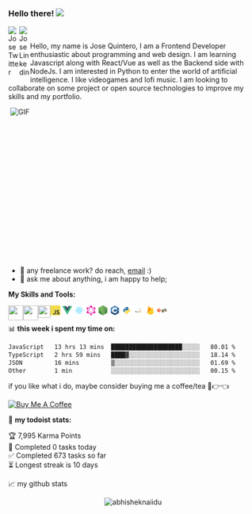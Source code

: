 <!---
deividcode/deividcode is a ✨ special ✨ repository because its `README.md` (this file) appears on your GitHub profile.
You can click the Preview link to take a look at your changes.
--->

### Hello there! <img src="https://media.giphy.com/media/hvRJCLFzcasrR4ia7z/giphy.gif" width="25px">
<a href="https://twitter.com/deividCoder">
  <img align="left" alt="Jose Twitter" width="22px" src="https://user-images.githubusercontent.com/54855093/160158869-4f085d5e-9446-4c7a-acce-705a06a22342.svg" />
</a>

<a href="www.linkedin.com/in/jose-quintero-martinez">
  <img align="left" alt="Jose Linkedin" width="22px" src="https://user-images.githubusercontent.com/54855093/160159532-e1dd0b92-9f5e-4ec2-9b26-1e7e1fee36b7.svg" />
</a>

<br />

Hello, my name is Jose Quintero, I am a Frontend Developer enthusiastic about programming and web design. I am learning Javascript along with React/Vue as well as the Backend side with NodeJs. I am interested in Python to enter the world of artificial intelligence. I like videogames and lofi music. I am looking to collaborate on some project or open source technologies to improve my skills and my portfolio.

<img align="right" alt="GIF" src="https://giphy.com/embed/NiwZ9THiCOodYySoSh/video" width="500" height="320" />
  
- 💼 any freelance work? do reach, [email](mailto:abhishek.naidu@cred.club) :)
- 💬 ask me about anything, i am happy to help;

**My Skills and Tools:**  

<p>
<img style="float: left;" width="30" height="30" src="https://user-images.githubusercontent.com/54855093/160245113-504f7a91-a1b6-402b-83dc-507173b51d1f.svg">
</p>

<p>
<img style="float: left;" width="30" height="30" float="left" src="https://user-images.githubusercontent.com/54855093/160245342-e95ab13c-593a-4cde-aba9-31fa698a0456.svg">
</p>

<p>
<img style="float: left;" width="25" height="25" float="left" src="https://user-images.githubusercontent.com/54855093/160245350-0b1c9d2f-28bb-4c6d-a8a2-5196a33e919a.svg">
</p>











<code><img height="20" src="https://raw.githubusercontent.com/github/explore/80688e429a7d4ef2fca1e82350fe8e3517d3494d/topics/javascript/javascript.png"></code>
<code><img height="20" src="https://raw.githubusercontent.com/github/explore/80688e429a7d4ef2fca1e82350fe8e3517d3494d/topics/vue/vue.png"></code>
<code><img height="20" src="https://raw.githubusercontent.com/github/explore/80688e429a7d4ef2fca1e82350fe8e3517d3494d/topics/react/react.png"></code>
<code><img height="20" src="https://raw.githubusercontent.com/github/explore/5c058a388828bb5fde0bcafd4bc867b5bb3f26f3/topics/graphql/graphql.png"></code>
<code><img height="20" src="https://raw.githubusercontent.com/github/explore/80688e429a7d4ef2fca1e82350fe8e3517d3494d/topics/nodejs/nodejs.png"></code>
<code><img height="20" src="https://raw.githubusercontent.com/github/explore/80688e429a7d4ef2fca1e82350fe8e3517d3494d/topics/cpp/cpp.png"></code>
<code><img height="20" src="https://raw.githubusercontent.com/github/explore/80688e429a7d4ef2fca1e82350fe8e3517d3494d/topics/python/python.png"></code>
<code><img height="20" src="https://raw.githubusercontent.com/github/explore/80688e429a7d4ef2fca1e82350fe8e3517d3494d/topics/mysql/mysql.png"></code>
<code><img height="20" src="https://raw.githubusercontent.com/github/explore/80688e429a7d4ef2fca1e82350fe8e3517d3494d/topics/firebase/firebase.png"></code>
<code><img height="20" src="https://raw.githubusercontent.com/github/explore/80688e429a7d4ef2fca1e82350fe8e3517d3494d/topics/git/git.png"></code>

📊 **this week i spent my time on:**
<!--START_SECTION:waka-->

```text
JavaScript   13 hrs 13 mins  ████████████████████░░░░░   80.01 %
TypeScript   2 hrs 59 mins   ████▓░░░░░░░░░░░░░░░░░░░░   18.14 %
JSON         16 mins         ▒░░░░░░░░░░░░░░░░░░░░░░░░   01.69 %
Other        1 min           ░░░░░░░░░░░░░░░░░░░░░░░░░   00.15 %
```

<!--END_SECTION:waka-->

if you like what i do, maybe consider buying me a coffee/tea 🥺👉👈

<a href="https://www.buymeacoffee.com/abhisheknaiidu" target="_blank"><img src="https://cdn.buymeacoffee.com/buttons/v2/default-red.png" alt="Buy Me A Coffee" width="150" ></a>

🚧 **my todoist stats:**
<!-- TODO-IST:START -->
🏆  7,995 Karma Points           
🌸  Completed 0 tasks today           
✅  Completed 673 tasks so far           
⏳  Longest streak is 10 days
<!-- TODO-IST:END -->


📈 my github stats

<p align="center"> <img src="https://github-readme-stats.vercel.app/api?username=abhisheknaiidu&show_icons=true&theme=gotham" alt="abhisheknaiidu" />

